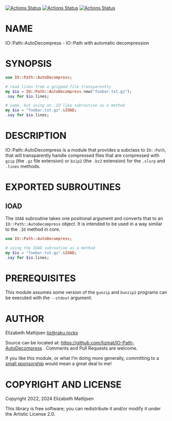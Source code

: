 [![Actions Status](https://github.com/lizmat/IO-Path-AutoDecompress/actions/workflows/linux.yml/badge.svg)](https://github.com/lizmat/IO-Path-AutoDecompress/actions) [![Actions Status](https://github.com/lizmat/IO-Path-AutoDecompress/actions/workflows/macos.yml/badge.svg)](https://github.com/lizmat/IO-Path-AutoDecompress/actions) [![Actions Status](https://github.com/lizmat/IO-Path-AutoDecompress/actions/workflows/windows.yml/badge.svg)](https://github.com/lizmat/IO-Path-AutoDecompress/actions)

NAME
====

IO::Path::AutoDecompress - IO::Path with automatic decompression

SYNOPSIS
========

```raku
use IO::Path::AutoDecompress;

# read lines from a gzipped file transparently
my $io = IO::Path::AutoDecompress.new("foobar.txt.gz");
.say for $io.lines;

# same, but using an .IO like subroutine as a method
my $io = "foobar.txt.gz".&IOAD;
.say for $io.lines;
```

DESCRIPTION
===========

IO::Path::AutoDecompress is a module that provides a subclass to `IO::Path`, that will transparently handle compressed files that are compressed with `gzip` (the `.gz` file extension) or `bzip2` (the `.bz2` extension) for the `.slurp` and `.lines` methods.

EXPORTED SUBROUTINES
====================

IOAD
----

The `IOAD` subroutine takes one positional argument and converts that to an `IO::Path::AutoDecompress` object. It is intended to be used in a way similar to the `.IO` method in core.

```raku
use IO::Path::AutoDecompress;

# using the IOAD subroutine as a method
my $io = "foobar.txt.gz".&IOAD;
.say for $io.lines;
```

PREREQUISITES
=============

This module assumes some version of the `gunzip` and `bunzip2` programs can be executed with the `--stdout` argument.

AUTHOR
======

Elizabeth Mattijsen <liz@raku.rocks>

Source can be located at: https://github.com/lizmat/IO-Path-AutoDecompress . Comments and Pull Requests are welcome.

If you like this module, or what I’m doing more generally, committing to a [small sponsorship](https://github.com/sponsors/lizmat/) would mean a great deal to me!

COPYRIGHT AND LICENSE
=====================

Copyright 2022, 2024 Elizabeth Mattijsen

This library is free software; you can redistribute it and/or modify it under the Artistic License 2.0.

